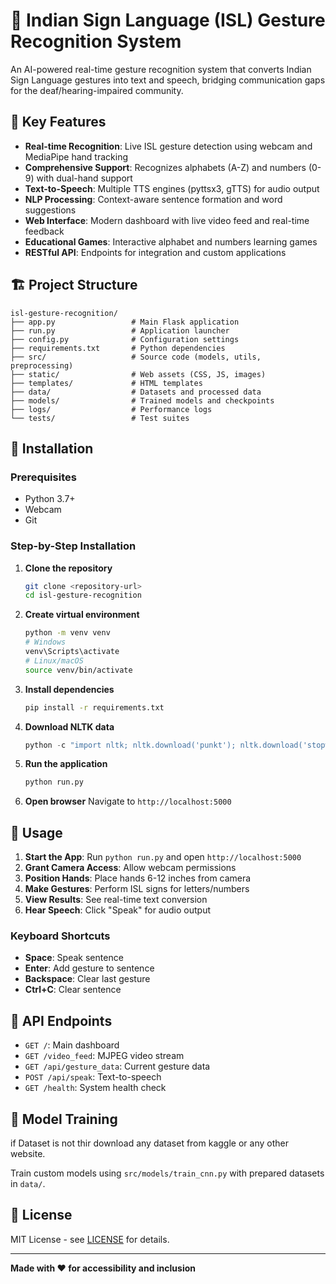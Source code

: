 # 🤟 Indian Sign Language (ISL) Gesture Recognition System

An AI-powered real-time gesture recognition system that converts Indian Sign Language gestures into text and speech, bridging communication gaps for the deaf/hearing-impaired community.

## 🚀 Key Features

- **Real-time Recognition**: Live ISL gesture detection using webcam and MediaPipe hand tracking
- **Comprehensive Support**: Recognizes alphabets (A-Z) and numbers (0-9) with dual-hand support
- **Text-to-Speech**: Multiple TTS engines (pyttsx3, gTTS) for audio output
- **NLP Processing**: Context-aware sentence formation and word suggestions
- **Web Interface**: Modern dashboard with live video feed and real-time feedback
- **Educational Games**: Interactive alphabet and numbers learning games
- **RESTful API**: Endpoints for integration and custom applications

## 🏗️ Project Structure

```
isl-gesture-recognition/
├── app.py                 # Main Flask application
├── run.py                 # Application launcher
├── config.py              # Configuration settings
├── requirements.txt       # Python dependencies
├── src/                   # Source code (models, utils, preprocessing)
├── static/                # Web assets (CSS, JS, images)
├── templates/             # HTML templates
├── data/                  # Datasets and processed data
├── models/                # Trained models and checkpoints
├── logs/                  # Performance logs
└── tests/                 # Test suites
```

## 🔧 Installation

### Prerequisites
- Python 3.7+
- Webcam
- Git

### Step-by-Step Installation

1. **Clone the repository**
   ```bash
   git clone <repository-url>
   cd isl-gesture-recognition
   ```

2. **Create virtual environment**
   ```bash
   python -m venv venv
   # Windows
   venv\Scripts\activate
   # Linux/macOS
   source venv/bin/activate
   ```

3. **Install dependencies**
   ```bash
   pip install -r requirements.txt
   ```

4. **Download NLTK data**
   ```python
   python -c "import nltk; nltk.download('punkt'); nltk.download('stopwords'); nltk.download('wordnet')"
   ```

5. **Run the application**
   ```bash
   python run.py
   ```

6. **Open browser**
   Navigate to `http://localhost:5000`

## 🎯 Usage

1. **Start the App**: Run `python run.py` and open `http://localhost:5000`
2. **Grant Camera Access**: Allow webcam permissions
3. **Position Hands**: Place hands 6-12 inches from camera
4. **Make Gestures**: Perform ISL signs for letters/numbers
5. **View Results**: See real-time text conversion
6. **Hear Speech**: Click "Speak" for audio output

### Keyboard Shortcuts
- **Space**: Speak sentence
- **Enter**: Add gesture to sentence
- **Backspace**: Clear last gesture
- **Ctrl+C**: Clear sentence

## 📡 API Endpoints

- `GET /`: Main dashboard
- `GET /video_feed`: MJPEG video stream
- `GET /api/gesture_data`: Current gesture data
- `POST /api/speak`: Text-to-speech
- `GET /health`: System health check

## 🧠 Model Training

if Dataset is not thir download any dataset from kaggle or any other website.

Train custom models using `src/models/train_cnn.py` with prepared datasets in `data/`.

## 📄 License

MIT License - see [LICENSE](LICENSE) for details.

---

**Made with ❤️ for accessibility and inclusion**

